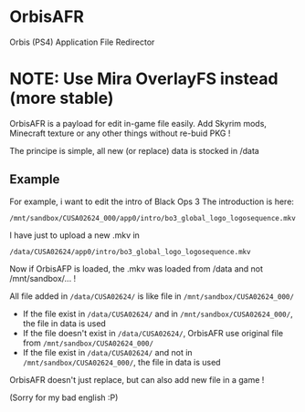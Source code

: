 # OrbisAFR
Orbis (PS4) Application File Redirector
# NOTE: Use Mira OverlayFS instead (more stable)

OrbisAFR is a payload for edit in-game file easily.
Add Skyrim mods, Minecraft texture or any other things without re-buid PKG !

The principe is simple, all new (or replace) data is stocked in /data

## Example
For example, i want to edit the intro of Black Ops 3
The introduction is here:

    /mnt/sandbox/CUSA02624_000/app0/intro/bo3_global_logo_logosequence.mkv
I have just to upload a new .mkv in 

    /data/CUSA02624/app0/intro/bo3_global_logo_logosequence.mkv
Now if OrbisAFP is loaded, the .mkv was loaded from /data and not /mnt/sandbox/... !

All file added in `/data/CUSA02624/` is like file in `/mnt/sandbox/CUSA02624_000/`

- If the file exist in `/data/CUSA02624/` and in `/mnt/sandbox/CUSA02624_000/`, the file in data is used
- If the file doesn't exist in `/data/CUSA02624/`, OrbisAFR use original file from `/mnt/sandbox/CUSA02624_000/`
- If the file exist in `/data/CUSA02624/` and not in `/mnt/sandbox/CUSA02624_000/`, the file in data is used

OrbisAFR doesn't just replace, but can also add new file in a game !

(Sorry for my bad english :P)
